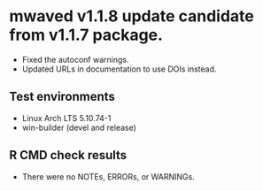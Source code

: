 # mwaved v1.1.8 update candidate from v1.1.7 package.

* Fixed the autoconf warnings.
* Updated URLs in documentation to use DOIs instead.

## Test environments

* Linux Arch LTS 5.10.74-1
* win-builder (devel and release)

## R CMD check results

* There were no NOTEs, ERRORs, or WARNINGs.
